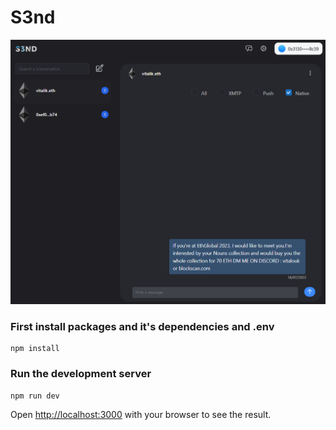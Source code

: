 # S3nd

![](screen-msg-s3nd.PNG)

### First install packages and it's dependencies and .env

```
npm install
```

### Run the development server

```
npm run dev
```

Open [http://localhost:3000](http://localhost:3000) with your browser to see the result.
